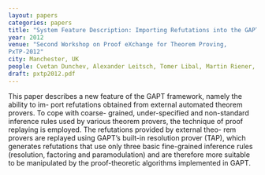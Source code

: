 ```yaml
---
layout: papers
categories: papers
title: "System Feature Description: Importing Refutations into the GAPT Framework"
year: 2012
venue: "Second Workshop on Proof eXchange for Theorem Proving,
PxTP-2012"
city: Manchester, UK
people: Cvetan Dunchev, Alexander Leitsch, Tomer Libal, Martin Riener, Mikheil Rukhaia, Daniel Weller, Bruno Woltzenlogel-Paleo
draft: pxtp2012.pdf
---
```

This paper describes a new feature of the GAPT framework, namely the ability to im-
port refutations obtained from external automated theorem provers. To cope with coarse-
grained, under-specified and non-standard inference rules used by various theorem provers,
the technique of proof replaying is employed. The refutations provided by external theo-
rem provers are replayed using GAPT’s built-in resolution prover (TAP), which generates
refutations that use only three basic fine-grained inference rules (resolution, factoring and
paramodulation) and are therefore more suitable to be manipulated by the proof-theoretic
algorithms implemented in GAPT.
